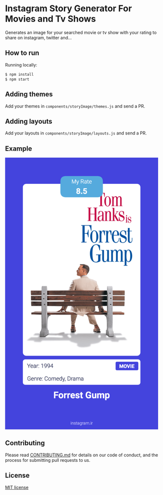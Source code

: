 # Instagram Story Generator For Movies and Tv Shows

Generates an image for your searched movie or tv show with your rating to share on instagram, twitter and...

## How to run

Running locally:
```
$ npm install
$ npm start
```
## Adding themes

Add your themes in `components/storyImage/themes.js` and send a PR.

## Adding layouts

Add your layouts in `components/storyImage/layouts.js` and send a PR.

## Example

<img src="example.png" width="500">

## Contributing

Please read [CONTRIBUTING.md](./CONTRIBUTING.md) for details on our code of conduct, and the process for submitting pull requests to us.

## License

[MIT license](https://opensource.org/licenses/MIT)
